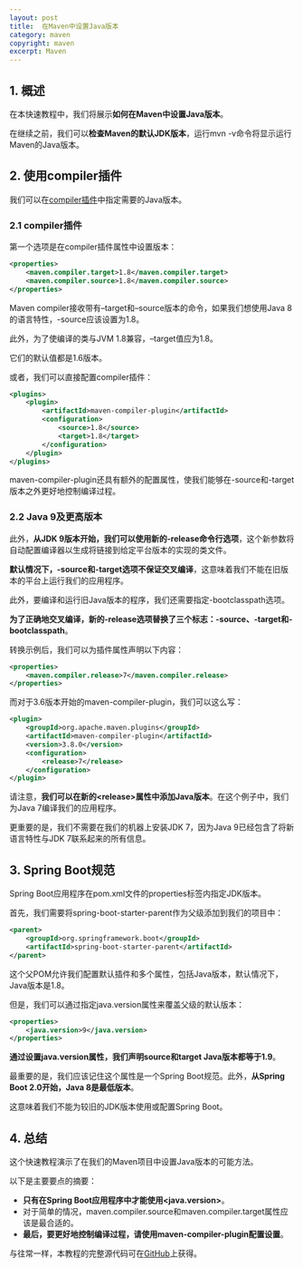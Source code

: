 ```yaml
---
layout: post
title:  在Maven中设置Java版本
category: maven
copyright: maven
excerpt: Maven
---
```


## 1. 概述

在本快速教程中，我们将展示**如何在Maven中设置Java版本**。

在继续之前，我们可以**检查Maven的默认JDK版本**，运行mvn -v命令将显示运行Maven的Java版本。

## 2. 使用compiler插件

我们可以在[compiler插件](https://www.baeldung.com/maven-compiler-plugin)中指定需要的Java版本。

### 2.1 compiler插件

第一个选项是在compiler插件属性中设置版本：

```xml
<properties>
    <maven.compiler.target>1.8</maven.compiler.target>
    <maven.compiler.source>1.8</maven.compiler.source>
</properties>
```

Maven compiler接收带有–target和–source版本的命令，如果我们想使用Java 8的语言特性，-source应该设置为1.8。

此外，为了使编译的类与JVM 1.8兼容，–target值应为1.8。

它们的默认值都是1.6版本。

或者，我们可以直接配置compiler插件：

```xml
<plugins>
    <plugin>    
        <artifactId>maven-compiler-plugin</artifactId>
        <configuration>
            <source>1.8</source>
            <target>1.8</target>
        </configuration>
    </plugin>
</plugins>
```

maven-compiler-plugin还具有额外的配置属性，使我们能够在-source和-target版本之外更好地控制编译过程。

### 2.2 Java 9及更高版本

此外，**从JDK 9版本开始，我们可以使用新的-release命令行选项**，这个新参数将自动配置编译器以生成将链接到给定平台版本的实现的类文件。

**默认情况下，-source和-target选项不保证交叉编译**，这意味着我们不能在旧版本的平台上运行我们的应用程序。

此外，要编译和运行旧Java版本的程序，我们还需要指定-bootclasspath选项。

**为了正确地交叉编译，新的-release选项替换了三个标志：-source、-target和-bootclasspath**。

转换示例后，我们可以为插件属性声明以下内容：

```xml
<properties>
    <maven.compiler.release>7</maven.compiler.release>
</properties>
```

而对于3.6版本开始的maven-compiler-plugin，我们可以这么写：

```xml
<plugin>
    <groupId>org.apache.maven.plugins</groupId>
    <artifactId>maven-compiler-plugin</artifactId>
    <version>3.8.0</version>
    <configuration>
        <release>7</release>
    </configuration>
</plugin>
```

请注意，**我们可以在新的<release\>属性中添加Java版本**。在这个例子中，我们为Java 7编译我们的应用程序。

更重要的是，我们不需要在我们的机器上安装JDK 7，因为Java 9已经包含了将新语言特性与JDK 7联系起来的所有信息。

## 3. Spring Boot规范

Spring Boot应用程序在pom.xml文件的properties标签内指定JDK版本。

首先，我们需要将spring-boot-starter-parent作为父级添加到我们的项目中：

```xml
<parent>
    <groupId>org.springframework.boot</groupId>
    <artifactId>spring-boot-starter-parent</artifactId>
</parent>
```

这个父POM允许我们配置默认插件和多个属性，包括Java版本，默认情况下，Java版本是1.8。

但是，我们可以通过指定java.version属性来覆盖父级的默认版本：

```xml
<properties>
    <java.version>9</java.version>
</properties>
```

**通过设置java.version属性，我们声明source和target Java版本都等于1.9**。

最重要的是，我们应该记住这个属性是一个Spring Boot规范。此外，**从Spring Boot 2.0开始，Java 8是最低版本**。

这意味着我们不能为较旧的JDK版本使用或配置Spring Boot。

## 4. 总结

这个快速教程演示了在我们的Maven项目中设置Java版本的可能方法。

以下是主要要点的摘要：

-   **只有在Spring Boot应用程序中才能使用<java.version\>**。
-   对于简单的情况，maven.compiler.source和maven.compiler.target属性应该是最合适的。
-   **最后，要更好地控制编译过程，请使用maven-compiler-plugin配置设置**。

与往常一样，本教程的完整源代码可在[GitHub](https://github.com/tuyucheng7/taketoday-tutorial4j/tree/master/maven.modules)上获得。